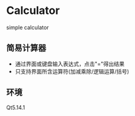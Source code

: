 # Calculator
simple calculator

## 简易计算器
- 通过界面或键盘输入表达式，点击"="得出结果
- 只支持界面所含运算符(加减乘除/逻辑运算/括号)

## 环境
Qt5.14.1
